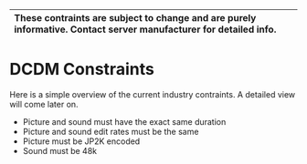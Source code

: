 | **These contraints are subject to change and are purely informative. Contact server manufacturer for detailed info.** |
|:----------------------------------------------------------------------------------------------------------------------|

# DCDM Constraints #
Here is a simple overview of the current industry contraints.
A detailed view will come later on.

  * Picture and sound must have the exact same duration
  * Picture and sound edit rates must be the same
  * Picture must be JP2K encoded
  * Sound must be 48k